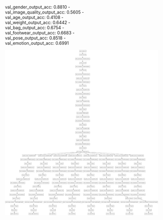 val_gender_output_acc: 0.8810 -    
val_image_quality_output_acc: 0.5605 -  
val_age_output_acc: 0.4108 -   
val_weight_output_acc: 0.6442 -  
val_bag_output_acc: 0.6754 -   
val_footwear_output_acc: 0.6683 -   
val_pose_output_acc: 0.8518 -   
val_emotion_output_acc: 0.6991  

![Alt text](model.png?raw=true "Model")
